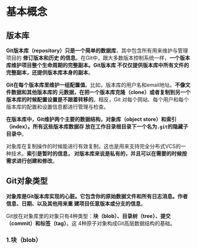 基本概念
===================================================================================
## 版本库
**Git版本库（repository）只是一个简单的数据库**，其中包含所有用来维护与管理项目的 **修订版本和历史
的信息**。在Git中，跟大多数版本控制系统一样，**一个版本库维护项目整个生命周期的完整副本。Git版本库
不仅仅提供版本库中所有文件的完整副本，还提供版本库本身的副本**。

**Git在每个版本库里维护一组配置值**。比如，版本库的用户名和email地址。**不像文件数据和其他版本库的
元数据，在把一个版本库克隆（clone）或者复制到另一个版本库的时候配置设置是不跟着转移的**。相反，Git
对每个网站、每个用户和每个版本库的配置和设置信息都进行管理与检查。

**在版本库中，Git维护两个主要的数据结构，对象库（object store）和索引（index）。所有这些版本库数据存
放在工作目录根目录下一个名为`.git`的隐藏子目录中**。

对象库在复制操作的时候能进行有效复制，这也是用来支持完全分布式VCS的一种技术。**索引是暂时的信息，
对版本库来说是私有的，并且可以在需要的时候按需求进行创建和修改**。

## Git对象类型
**对象库是Git版本库实现的心脏。它包含你的原始数据文件和所有日志消息。作者信息、日期、以及其他用来重
建项目任意版本或分支的信息**。

Git放在对象库里的对象只有4种类型：**块（blob）、目录树（tree）、提交（commit）和标签（tag）**。这
4种原子对象构成Git高层数据结构的基础。

### 1.块（blob）






